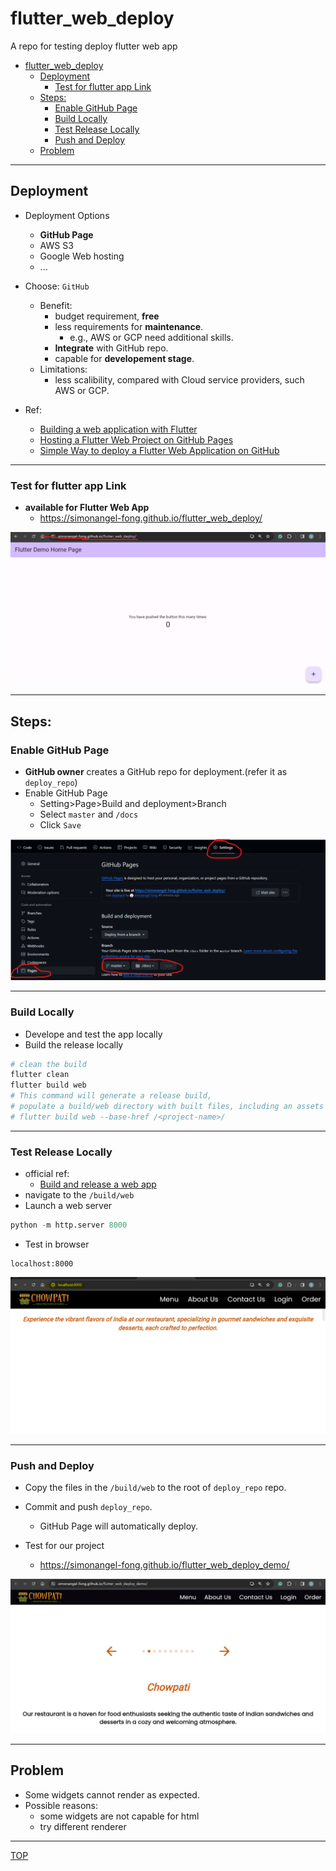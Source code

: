 # flutter_web_deploy

A repo for testing deploy flutter web app

- [flutter\_web\_deploy](#flutter_web_deploy)
  - [Deployment](#deployment)
    - [Test for flutter app Link](#test-for-flutter-app-link)
  - [Steps:](#steps)
    - [Enable GitHub Page](#enable-github-page)
    - [Build Locally](#build-locally)
    - [Test Release Locally](#test-release-locally)
    - [Push and Deploy](#push-and-deploy)
  - [Problem](#problem)

---

## Deployment

- Deployment Options

  - **GitHub Page**
  - AWS S3
  - Google Web hosting
  - ...

- Choose: `GitHub`

  - Benefit:
    - budget requirement, **free**
    - less requirements for **maintenance**.
      - e.g., AWS or GCP need additional skills.
    - **Integrate** with GitHub repo.
    - capable for **developement stage**.
  - Limitations:
    - less scalibility, compared with Cloud service providers, such AWS or GCP.

- Ref:

  - [Building a web application with Flutter](https://docs.flutter.dev/platform-integration/web/building)
  - [Hosting a Flutter Web Project on GitHub Pages](https://medium.com/@aravinthc18/hosting-a-flutter-web-project-on-github-pages-473474bd0c6f)
  - [Simple Way to deploy a Flutter Web Application on GitHub](https://flutterawesome.com/simple-way-to-deploy-a-flutter-web-application-on-github/)

---

### Test for flutter app Link

- **available for Flutter Web App**
  - https://simonangel-fong.github.io/flutter_web_deploy/

![GitHub Page](./pic/github_page02.png)

---

## Steps:

### Enable GitHub Page

- **GitHub owner** creates a GitHub repo for deployment.(refer it as `deploy_repo`)
- Enable GitHub Page
  - Setting>Page>Build and deployment>Branch
  - Select `master` and `/docs`
  - Click `Save`

![GitHub Page](./pic/github_page01.png)

---

### Build Locally

- Develope and test the app locally
- Build the release locally

```sh
# clean the build
flutter clean
flutter build web
# This command will generate a release build,
# populate a build/web directory with built files, including an assets directory, which need to be served together.
# flutter build web --base-href /<project-name>/
```

---

### Test Release Locally

- official ref:
  - [Build and release a web app](https://docs.flutter.dev/deployment/web#deploying-to-the-web)
- navigate to the `/build/web`
- Launch a web server

```py
python -m http.server 8000
```

- Test in browser

```text
localhost:8000
```

![local_server01](./pic/local_server01.png)

---

### Push and Deploy

- Copy the files in the `/build/web` to the root of `deploy_repo` repo.
- Commit and push `deploy_repo`.

  - GitHub Page will automatically deploy.

- Test for our project
  - https://simonangel-fong.github.io/flutter_web_deploy_demo/

![GitHub Page](./pic/github_page03.png)

---

## Problem

- Some widgets cannot render as expected.
- Possible reasons:
  - some widgets are not capable for html
  - try different renderer

---

[TOP](#flutter_web_deploy)
